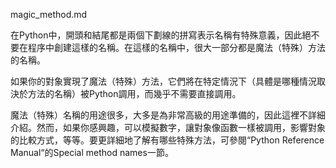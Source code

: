 magic_method.md

在Python中，開頭和結尾都是兩個下劃線的拼寫表示名稱有特殊意義，因此絕不要在程序中創建這樣的名稱。在這樣的名稱中，很大一部分都是魔法（特殊）方法的名稱。

如果你的對象實現了魔法（特殊）方法，它們將在特定情況下（具體是哪種情況取決於方法的名稱）被Python調用，而幾乎不需要直接調用。

魔法（特殊）名稱的用途很多，大多是為非常高級的用途準備的，因此這裡不詳細介紹。然而，如果你感興趣，可以模擬數字，讓對象像函數一樣被調用，影響對象的比較方式，等等。要更詳細地了解有哪些特殊方法，可參閱“Python Reference Manual“的Special method names一節。